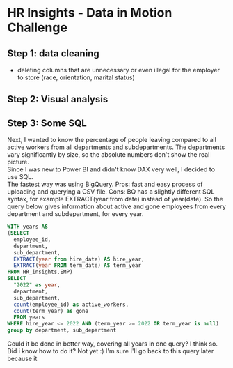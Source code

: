 # HR Insights - Data in Motion Challenge


## Step 1: data cleaning
- deleting columns that are unnecessary or even illegal for the employer to store (race, orientation, marital status)

## Step 2: Visual analysis

## Step 3: Some SQL
Next, I wanted to know the percentage of people leaving compared to all active workers from all departments and subdepartments. The departments vary significantly by size, so the absolute numbers don't show the real picture.<br> 
Since I was new to Power BI and didn't know DAX very well, I decided to use SQL.<br>
The fastest way was using BigQuery. Pros: fast and easy process of uploading and querying a CSV file. Cons: BQ has a slightly different SQL syntax, for example EXTRACT(year from date) instead of year(date). 
So the query below gives information about active and gone employees from every department and subdepartment, for every year. 
```sql
WITH years AS
(SELECT
  employee_id,
  department,
  sub_department,
  EXTRACT(year from hire_date) AS hire_year,
  EXTRACT(year FROM term_date) AS term_year
FROM HR_insights.EMP)
SELECT 
  "2022" as year,
  department, 
  sub_department, 
  count(employee_id) as active_workers,
  count(term_year) as gone
  FROM years
WHERE hire_year <= 2022 AND (term_year >= 2022 OR term_year is null)
group by department, sub_department
```
Could it be done in better way, covering all years in one query? I think so. Did i know how to do it? Not yet :) I'm sure I'll go back to this query later because it 
